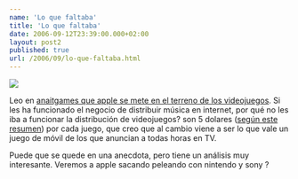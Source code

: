 ```yaml
---
name: 'Lo que faltaba'
title: 'Lo que faltaba'
date: 2006-09-12T23:39:00.000+02:00
layout: post2
published: true
url: /2006/09/lo-que-faltaba.html
---
```


![](http://www.blogsmithmedia.com/www.engadget.com/media/2006/09/dsc_0876.jpg)  
  
Leo en [anaitgames que apple se mete en el terreno de los videojuegos](http://www.anaitgames.com/?p=1435). Si les ha funcionado el negocio de distribuir música en internet, por qué no les iba a funcionar la distribución de videojuegos? son 5 dolares ([según este resumen](http://www.engadget.com/2006/09/12/live-from-the-steve-jobs-keynote-its-showtime/)) por cada juego, que creo que al cambio viene a ser lo que vale un juego de móvil de los que anuncian a todas horas en TV.  
  
Puede que se quede en una anecdota, pero tiene un análisis muy interesante. Veremos a apple sacando peleando con nintendo y sony ?